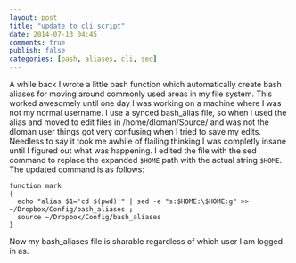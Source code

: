 ```yaml
---
layout: post
title: "update to cli script"
date: 2014-07-13 04:45
comments: true
publish: false
categories: [bash, aliases, cli, sed]
---
```

A while back I wrote a little bash function which automatically create bash aliases for moving around commonly used areas in my file system.
This worked awesomely until one day I was working on a machine where I was not my normal username.
I use a synced bash_alias file, so when I used the alias and moved to edit files in /home/dloman/Source/ and was not the dloman user things got very confusing when I tried to save my edits.
Needless to say it took me awhile of flailing thinking I was completly insane until I figured out what was happening.
I edited the file with the sed command to replace the expanded `$HOME` path with the actual string `$HOME`. The updated command is as follows:

```
function mark
{
  echo "alias $1='cd $(pwd)'" | sed -e "s:$HOME:\$HOME:g" >> ~/Dropbox/Config/bash_aliases ;
  source ~/Dropbox/Config/bash_aliases
}
```
Now my bash_aliases file is sharable regardless of which user I am logged in as.
